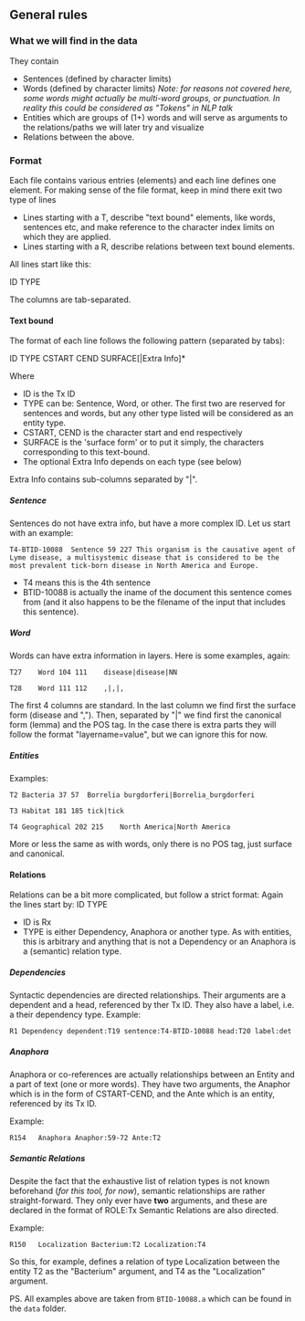 ## General rules
### What we will find in the data
They contain 
* Sentences (defined by character limits)
* Words (defined by character limits)  *Note: for reasons not covered here, some words might actually be multi-word groups, or punctuation. In reality this could be considered as "Tokens" in NLP talk*
* Entities which are groups of (1+) words and will serve as arguments to the relations/paths we will later try and visualize
* Relations between the above.



### Format
Each file contains various entries (elements) and each line defines one element.
For making sense of the file format, keep in mind there exit two type of lines

* Lines starting with a T, describe "text bound" elements, like words, sentences etc, and make reference to the character index limits on which they are applied.
* Lines starting with a R, describe relations between text bound elements. 

All lines start like this:

ID  TYPE

The columns are tab-separated.

#### Text bound 
The format of each line follows the following pattern (separated by tabs):

ID  TYPE    CSTART  CEND    SURFACE[|Extra Info]*

Where 
* ID is the Tx ID
* TYPE can be: Sentence, Word, or other. The first two are reserved for sentences and words, but any other type listed will be considered as an entity type.
* CSTART, CEND is the character start and end respectively
* SURFACE is the 'surface form' or to put it simply, the characters corresponding to this text-bound. 
* The optional Extra Info depends on each type (see below)

Extra Info contains sub-columns separated by "|".

##### Sentence
Sentences do not have extra info, but have a more complex ID. Let us start with an example:

`T4-BTID-10088	Sentence 59 227	This organism is the causative agent of Lyme disease, a multisystemic disease that is considered to be the most prevalent tick-born disease in North America and Europe.`

* T4 means this is the 4th sentence
* BTID-10088 is actually the iname of the document this sentence comes from (and it also happens to be the filename of the input that includes this sentence).


##### Word
Words can have extra information in layers. Here is some examples, again:

`T27	Word 104 111	disease|disease|NN`

`T28	Word 111 112	,|,|,`

The first 4 columns are standard. In the last column we find first the surface form (disease and ","). Then, separated by "|" we find first the canonical form (lemma) and the POS tag. In the case there is extra parts they will follow the format "layername=value", but we can ignore this for now.

##### Entities

Examples:

`T2	Bacteria 37 57	Borrelia burgdorferi|Borrelia_burgdorferi`

`T3	Habitat 181 185	tick|tick`

`T4	Geographical 202 215	North America|North America`

More or less the same as with words, only there is no POS tag, just surface and canonical.


#### Relations

Relations can be a bit more complicated, but follow a strict format:
Again the lines start by:
ID TYPE

* ID is Rx
* TYPE is either Dependency, Anaphora or another type. As with entities, this is arbitrary and anything that is not a Dependency or an Anaphora is a (semantic) relation type.


##### Dependencies
Syntactic dependencies are directed relationships. Their arguments are a dependent and a head, referenced by ther Tx ID. They also have a label, i.e. a their dependency type.
Example:

`R1	Dependency dependent:T19 sentence:T4-BTID-10088 head:T20 label:det`

##### Anaphora
Anaphora or co-references are actually relationships between an Entity and a part of text (one or more words). They have two arguments, the Anaphor which is in the form of CSTART-CEND, and the Ante which is an entity, referenced by its Tx ID.

Example:

`R154	Anaphora Anaphor:59-72 Ante:T2`


##### Semantic Relations
Despite the fact that the exhaustive list of relation types is not known beforehand (*for this tool, for now*), semantic relationships are rather straight-forward. They only ever have **two** arguments, and these are declared in the format of ROLE:Tx
Semantic Relations are also directed.

Example:

`R150	Localization Bacterium:T2 Localization:T4`

So this, for example, defines a relation of type Localization between the entity T2 as the "Bacterium" argument, and T4 as the "Localization" argument.





PS. All examples above are taken from `BTID-10088.a` which can be found in the `data` folder. 
